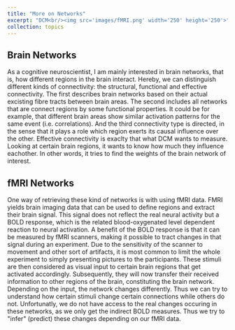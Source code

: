 ```yaml
---
title: "More on Networks"
excerpt: "DCM<br/><img src='images/fMRI.png' width='250' height='250'>"
collection: topics
---
```


## Brain Networks
As a cognitive neuroscientist, I am mainly interested in brain networks, that is, how different regions in the brain interact. Hereby, we can distinguish different kinds of connectivity: the structural, functional and effective connectivity. The first describes brain networks based on their actual excisting fibre tracts between brain areas. The second includes all networks that are connect regions by some functional properties. It could be for example, that different brain areas show similar activation patterns for the same event (i.e. correlations). And the third connectivity type is directed, in the sense that it plays a role which region exerts its causal influence over the other. Effective connectivity is exaclty that what DCM wants to measure. Looking at certain brain regions, it wants to know how much they influence eachother. In other words, it tries to find the weights of the brain network of interest. 

## fMRI Networks
One way of retrieving these kind of networks is with using fMRI data. FMRI yields brain imaging data that can be used to define regions and extract their brain signal. This signal does not reflect the real neural activity but a BOLD response, which is the related blood-oxygenated level dependent reaction to neural activation. A benefit of the BOLD response is that it can be measured by fMRI scanners, making it possible to tract changes in that signal during an experiment. Due to the sensitivity of the scanner to movement and other sort of artifacts, it is most common to limit the whole experiment to simply presenting pictures to the participants. These stimuli are then considered as visual input to certain brain regions that get activated accordingly. Subsequently, they will now transfer their received information to other regions of the brain, constituting the brain network. Depending on the input, the network changes differently. Thus we can try to understand how certain stimuli change certain connections while others do not. 
Unfortunatly, we do not have access to the real changes occuring in these networks, as we only get the indirect BOLD measures. Thus we try to "infer" (predict) these changes depending on our fMRI data. 
